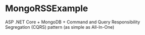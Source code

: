 # MongoRSSExample

ASP .NET Core + MongoDB + Command and Query Responsibility Segregation (CQRS) pattern (as simple as All-In-One)
